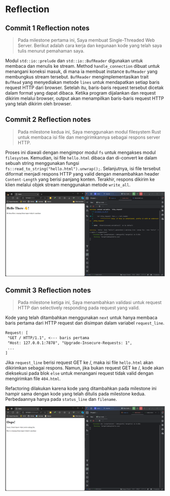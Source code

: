 # Reflection

## Commit 1 Reflection notes
>Pada milestone pertama ini, Saya membuat Single-Threaded Web Server. 
Berikut adalah cara kerja dan kegunaan kode yang telah saya tulis menurut pemahaman saya.

Modul `std::io::prelude` dan `std::io::BufReader` digunakan untuk membaca dan menulis ke 
stream. Method `handle_connection` dibuat untuk menangani koneksi masuk, di mana ia membuat
instance `BufReader` yang membungkus stream tersebut. `BufReader` mengimplementasikan trait
`BufRead` yang menyediakan metode `lines` untuk mendapatkan setiap baris request HTTP 
dari browser. Setelah itu, baris-baris request tersebut dicetak dalam format yang 
dapat dibaca. Ketika program dijalankan dan request dikirim melalui browser, output akan
menampilkan baris-baris request HTTP yang telah dikirim oleh browser.

## Commit 2 Reflection notes
>Pada milestone kedua ini, Saya menggunakan modul filesystem Rust untuk membaca isi file dan mengirimkannya sebagai
respons server HTTP.

Proses ini diawali dengan mengimpor modul `fs` untuk mengakses modul `filesystem`. Kemudian, isi file 
`hello.html` dibaca dan di-convert ke dalam sebuah string menggunakan fungsi `fs::read_to_string("hello.html").unwrap();`. 
Selanjutnya, isi file tersebut diformat menjadi respons HTTP yang valid dengan menambahkan 
header `Content-Length` yang berisi panjang konten. Terakhir, respons dikirim ke klien melalui objek stream menggunakan metode `write_all`.

![commit2.png](assets/images/commit2.png)

## Commit 3 Reflection notes
>Pada milestone ketiga ini, Saya menambahkan validasi untuk request HTTP dan selectively responding
pada request yang valid.

Kode yang telah ditambahkan menggunakan `next` untuk hanya membaca baris pertama
dari HTTP request dan disimpan dalam variabel `request_line`.
```shell
Request: [
 "GET / HTTP/1.1", <--- baris pertama
 "Host: 127.0.0.1:7878", "Upgrade-Insecure-Requests: 1",
 ...
]
```
Jika `request_line` berisi request GET ke /, maka isi  file `hello.html` 
akan dikirimkan sebagai respons. Namun, jika bukan request GET ke /, kode 
akan dieksekusi pada blok `else` untuk menangani request tidak valid dengan
mengirimkan file `404.html`.

Refactoring dilakukan karena kode yang ditambahkan pada milestone ini
hampir sama dengan kode yang telah ditulis pada milestone kedua.
Perbedaannya hanya pada `status_line` dan `filename`.

![commit3.png](assets/images/commit3.png)